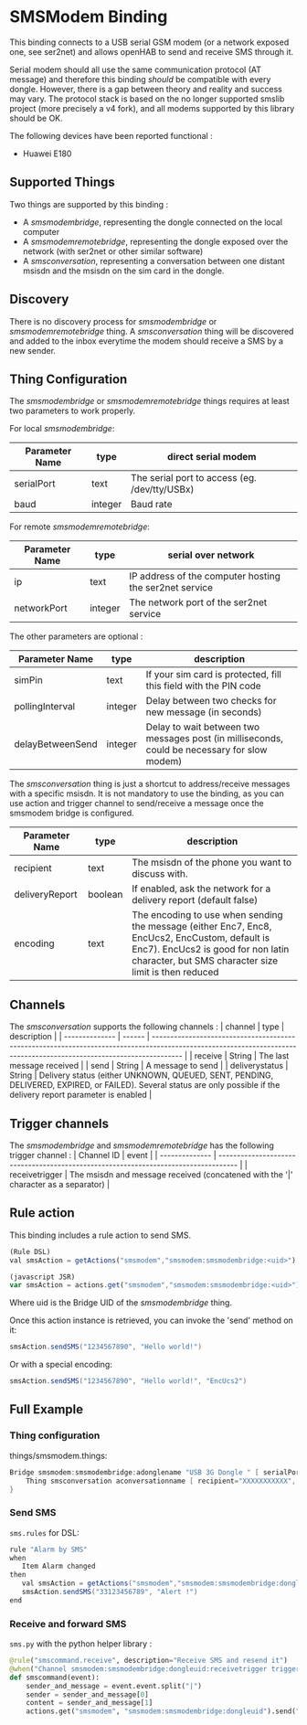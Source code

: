 # SMSModem Binding

This binding connects to a USB serial GSM modem (or a network exposed one, see ser2net) and allows openHAB to send and receive SMS through it.

Serial modem should all use the same communication protocol (AT message) and therefore this binding _should_ be compatible with every dongle.
However, there is a gap between theory and reality and success may vary.
The protocol stack is based on the no longer supported smslib project (more precisely a v4 fork), and all modems supported by this library should be OK.

The following devices have been reported functional :

- Huawei E180

## Supported Things

Two things are supported by this binding :

- A _smsmodembridge_, representing the dongle connected on the local computer
- A _smsmodemremotebridge_, representing the dongle exposed over the network (with ser2net or other similar software)
- A _smsconversation_, representing a conversation between one distant msisdn and the msisdn on the sim card in the dongle.

## Discovery

There is no discovery process for _smsmodembridge_ or _smsmodemremotebridge_ thing.
A _smsconversation_ thing will be discovered and added to the inbox everytime the modem should receive a SMS by a new sender.

## Thing Configuration

The _smsmodembridge_ or _smsmodemremotebridge_ things requires at least two parameters to work properly.

For local _smsmodembridge_:

| Parameter Name |  type   |              direct serial modem              |
|----------------|---------|-----------------------------------------------|
| serialPort     | text    | The serial port to access (eg. /dev/tty/USBx) |
| baud           | integer | Baud rate                                     |

For remote _smsmodemremotebridge_:

| Parameter Name |  type   |                  serial over network                   |
|----------------|---------|--------------------------------------------------------|
| ip             | text    | IP address of the computer hosting the ser2net service |
| networkPort    | integer | The network port of the ser2net service                |

The other parameters are optional :

|  Parameter Name  |  type   |                                         description                                          |
|------------------|---------|----------------------------------------------------------------------------------------------|
| simPin           | text    | If your sim card is protected, fill this field with the PIN code                             |
| pollingInterval  | integer | Delay between two checks for new message (in seconds)                                        |
| delayBetweenSend | integer | Delay to wait between two messages post (in milliseconds, could be necessary for slow modem) |

The _smsconversation_ thing is just a shortcut to address/receive messages with a specific msisdn. It is not mandatory to use the binding, as you can use action and trigger channel to send/receive a message once the smsmodem bridge is configured.

| Parameter Name |  type   |                                                                                         description                                                                                          |
|----------------|---------|----------------------------------------------------------------------------------------------------------------------------------------------------------------------------------------------|
| recipient      | text    | The msisdn of the phone you want to discuss with.                                                                                                                                            |
| deliveryReport | boolean | If enabled, ask the network for a delivery report (default false)                                                                                                                            |
| encoding       | text    | The encoding to use when sending the message (either Enc7, Enc8, EncUcs2, EncCustom, default is Enc7). EncUcs2 is good for non latin character, but SMS character size limit is then reduced |

## Channels

The _smsconversation_ supports the following channels :
| channel        | type   | description                                                                                                                                                          |
| -------------- | ------ | -------------------------------------------------------------------------------------------------------------------------------------------------------------------- |
| receive        | String | The last message received                                                                                                                                            |
| send           | String | A message to send                                                                                                                                                    |
| deliverystatus | String | Delivery status (either UNKNOWN, QUEUED, SENT, PENDING, DELIVERED, EXPIRED, or FAILED). Several status are only possible if the delivery report parameter is enabled |

## Trigger channels

The _smsmodembridge_ and _smsmodemremotebridge_ has the following trigger channel :
| Channel ID     | event                                                                               |
| -------------- | ----------------------------------------------------------------------------------- |
| receivetrigger | The msisdn and message received (concatened with the '\|' character as a separator) |

## Rule action

This binding includes a rule action to send SMS.

```javascript
(Rule DSL)
val smsAction = getActions("smsmodem","smsmodem:smsmodembridge:<uid>")
```

```javascript
(javascript JSR)
var smsAction = actions.get("smsmodem","smsmodem:smsmodembridge:<uid>");
```

Where uid is the Bridge UID of the _smsmodembridge_ thing.

Once this action instance is retrieved, you can invoke the 'send' method on it:

```java
smsAction.sendSMS("1234567890", "Hello world!")
```

Or with a special encoding:

```java
smsAction.sendSMS("1234567890", "Hello world!", "EncUcs2")
```

## Full Example

### Thing configuration

things/smsmodem.things:

```java
Bridge smsmodem:smsmodembridge:adonglename "USB 3G Dongle " [ serialPort="/dev/ttyUSB0", baud="19200" ] {
    Thing smsconversation aconversationname [ recipient="XXXXXXXXXXX", deliveryReport="true" ]
}
```

### Send SMS

`sms.rules` for DSL:

```java
rule "Alarm by SMS"
when
   Item Alarm changed
then
   val smsAction = getActions("smsmodem","smsmodem:smsmodembridge:dongleuid")
   smsAction.sendSMS("33123456789", "Alert !")
end
```

### Receive and forward SMS

`sms.py` with the python helper library :

```python
@rule("smscommand.receive", description="Receive SMS and resend it")
@when("Channel smsmodem:smsmodembridge:dongleuid:receivetrigger triggered")
def smscommand(event):
    sender_and_message = event.event.split("|")
    sender = sender_and_message[0]
    content = sender_and_message[1]
    actions.get("smsmodem", "smsmodem:smsmodembridge:dongleuid").send("336123456789", sender + " just send the following message: " + content)
```

